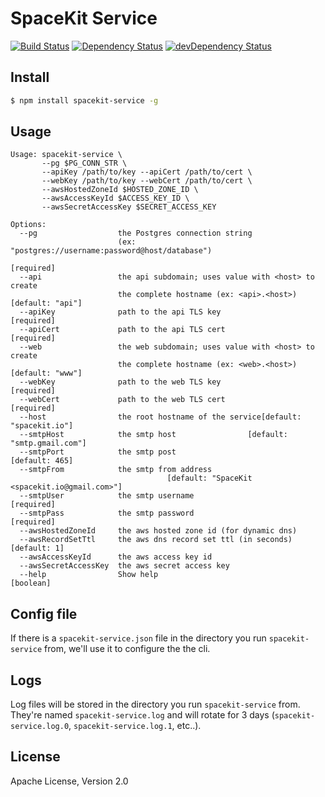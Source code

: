 # SpaceKit Service

[![Build Status](https://travis-ci.org/spacekit/spacekit-service.svg?branch=master)](https://travis-ci.org/spacekit/spacekit-service)
[![Dependency Status](https://david-dm.org/spacekit/spacekit-service.svg?style=flat)](https://david-dm.org/spacekit/spacekit-service)
[![devDependency Status](https://david-dm.org/spacekit/spacekit-service/dev-status.svg?style=flat)](https://david-dm.org/spacekit/spacekit-service#info=devDependencies)


## Install

```bash
$ npm install spacekit-service -g
```


## Usage

```plain
Usage: spacekit-service \
       --pg $PG_CONN_STR \
       --apiKey /path/to/key --apiCert /path/to/cert \
       --webKey /path/to/key --webCert /path/to/cert \
       --awsHostedZoneId $HOSTED_ZONE_ID \
       --awsAccessKeyId $ACCESS_KEY_ID \
       --awsSecretAccessKey $SECRET_ACCESS_KEY

Options:
  --pg                  the Postgres connection string
                        (ex: "postgres://username:password@host/database")
                                                                      [required]
  --api                 the api subdomain; uses value with <host> to create
                        the complete hostname (ex: <api>.<host>)[default: "api"]
  --apiKey              path to the api TLS key                       [required]
  --apiCert             path to the api TLS cert                      [required]
  --web                 the web subdomain; uses value with <host> to create
                        the complete hostname (ex: <web>.<host>)[default: "www"]
  --webKey              path to the web TLS key                       [required]
  --webCert             path to the web TLS cert                      [required]
  --host                the root hostname of the service[default: "spacekit.io"]
  --smtpHost            the smtp host                [default: "smtp.gmail.com"]
  --smtpPort            the smtp post                             [default: 465]
  --smtpFrom            the smtp from address
                                   [default: "SpaceKit <spacekit.io@gmail.com>"]
  --smtpUser            the smtp username                             [required]
  --smtpPass            the smtp password                             [required]
  --awsHostedZoneId     the aws hosted zone id (for dynamic dns)
  --awsRecordSetTtl     the aws dns record set ttl (in seconds)   [default: 1]
  --awsAccessKeyId      the aws access key id
  --awsSecretAccessKey  the aws secret access key
  --help                Show help                                      [boolean]
```


## Config file

If there is a `spacekit-service.json` file in the directory you run
`spacekit-service` from, we'll use it to configure the the cli.


## Logs

Log files will be stored in the directory you run `spacekit-service` from.
They're named `spacekit-service.log` and will rotate for 3 days
(`spacekit-service.log.0`, `spacekit-service.log.1`, etc..).


## License

Apache License, Version 2.0
